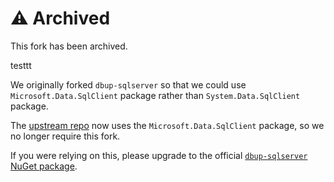# ⚠️ Archived

This fork has been archived.

testtt

We originally forked `dbup-sqlserver` so that we could use `Microsoft.Data.SqlClient` package rather than `System.Data.SqlClient` package.

The [upstream repo](https://github.com/DbUp/dbup-sqlserver) now uses the `Microsoft.Data.SqlClient` package, so we no longer require this fork.

If you were relying on this, please upgrade to the official [`dbup-sqlserver` NuGet package](https://www.nuget.org/packages/dbup-sqlserver).

